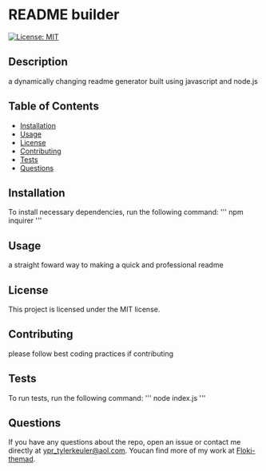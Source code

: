 # README builder
[![License: MIT](https://img.shields.io/badge/License-MIT-yellow.svg)](https://opensource.org/licenses/MIT)
## Description
a dynamically changing readme generator built using javascript and node.js
## Table of Contents
* [Installation](#installation)  
* [Usage](#usage)
* [License](#license)
* [Contributing](#contributing)
* [Tests](#tests)
* [Questions](#questions)
## Installation
To install necessary dependencies, run the following command:
'''
npm inquirer
'''
## Usage
a straight foward way to making a quick and professional readme
## License
This project is licensed under the MIT license.
## Contributing
please follow best coding practices if contributing
## Tests
To run tests, run the following command:
'''
node index.js
'''
## Questions
If you have any questions about the repo, open an issue or contact me directly at ypr_tylerkeuler@aol.com. Youcan find more of my work at [Floki-themad](https://github.com/Floki-themad/).
